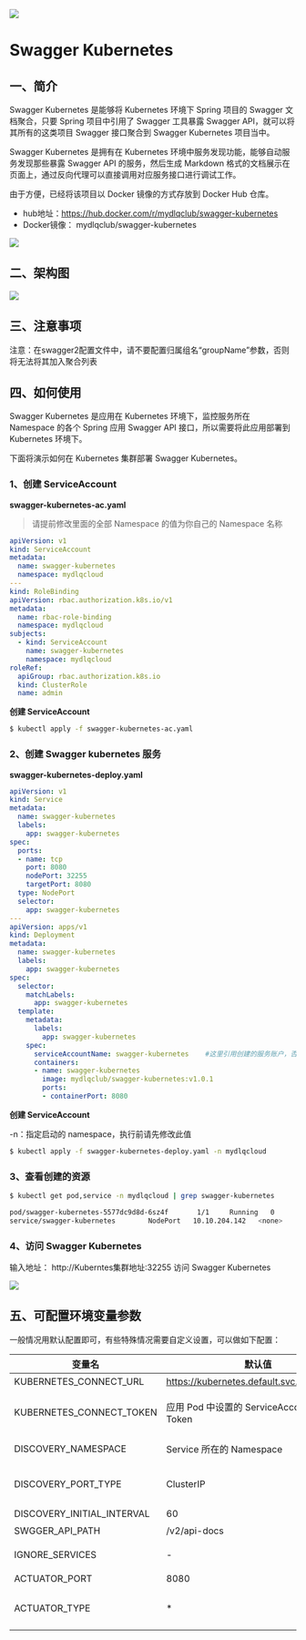 <!-- ![](http://ww1.sinaimg.cn/large/007vhU0ely1g47xglqna6j30qy09rtb5.jpg) -->
![](https://mydlq-club.oss-cn-beijing.aliyuncs.com/images/swagger-kubernetes-1001.jpg)

# Swagger Kubernetes

## 一、简介

Swagger Kubernetes 是能够将 Kubernetes 环境下 Spring 项目的 Swagger 文档聚合，只要 Spring 项目中引用了 Swagger 工具暴露 Swagger API，就可以将其所有的这类项目 Swagger 接口聚合到 Swagger Kubernetes 项目当中。

Swagger Kubernetes 是拥有在 Kubernetes 环境中服务发现功能，能够自动服务发现那些暴露 Swagger API 的服务，然后生成 Markdown 格式的文档展示在页面上，通过反向代理可以直接调用对应服务接口进行调试工作。

由于方便，已经将该项目以 Docker 镜像的方式存放到 Docker Hub 仓库。

- hub地址：https://hub.docker.com/r/mydlqclub/swagger-kubernetes
- Docker镜像： mydlqclub/swagger-kubernetes

<!-- ![](http://ww1.sinaimg.cn/large/007vhU0ely1g3qeczucrij30qe0k174p.jpg) -->
![](https://mydlq-club.oss-cn-beijing.aliyuncs.com/images/swagger-kubernetes-1002.jpg?x-oss-process=style/shuiyin)

## 二、架构图

<!-- ![](http://ww1.sinaimg.cn/large/007vhU0ely1g49t2mpc6tj30rs0bugmi.jpg) -->
![](https://mydlq-club.oss-cn-beijing.aliyuncs.com/images/swagger-kubernetes-1003.jpg?x-oss-process=style/shuiyin)

## 三、注意事项

注意：在swagger2配置文件中，请不要配置归属组名“groupName”参数，否则将无法将其加入聚合列表

## 四、如何使用

Swagger Kubernetes 是应用在 Kubernetes 环境下，监控服务所在 Namespace 的各个 Spring 应用 Swagger API 接口，所以需要将此应用部署到 Kubernetes 环境下。

下面将演示如何在 Kubernetes 集群部署 Swagger Kubernetes。

### 1、创建 ServiceAccount

**swagger-kubernetes-ac.yaml**

> 请提前修改里面的全部 Namespace 的值为你自己的 Namespace 名称

```yaml
apiVersion: v1
kind: ServiceAccount
metadata:
  name: swagger-kubernetes
  namespace: mydlqcloud
---
kind: RoleBinding
apiVersion: rbac.authorization.k8s.io/v1
metadata:
  name: rbac-role-binding
  namespace: mydlqcloud
subjects:
  - kind: ServiceAccount
    name: swagger-kubernetes
    namespace: mydlqcloud
roleRef:
  apiGroup: rbac.authorization.k8s.io
  kind: ClusterRole
  name: admin
```

**创建 ServiceAccount**

```bash
$ kubectl apply -f swagger-kubernetes-ac.yaml
```

### 2、创建 Swagger kubernetes 服务

**swagger-kubernetes-deploy.yaml**

```yaml
apiVersion: v1
kind: Service
metadata:
  name: swagger-kubernetes
  labels:
    app: swagger-kubernetes
spec:
  ports:
  - name: tcp
    port: 8080
    nodePort: 32255
    targetPort: 8080
  type: NodePort
  selector:
    app: swagger-kubernetes
---
apiVersion: apps/v1
kind: Deployment
metadata:
  name: swagger-kubernetes
  labels:
    app: swagger-kubernetes
spec:
  selector:
    matchLabels:
      app: swagger-kubernetes
  template:
    metadata:
      labels:
        app: swagger-kubernetes
    spec:
      serviceAccountName: swagger-kubernetes    #这里引用创建的服务账户，否则可能没有读取服务所在 Namespace 的权限
      containers:
      - name: swagger-kubernetes
        image: mydlqclub/swagger-kubernetes:v1.0.1
        ports:
        - containerPort: 8080
```

**创建 ServiceAccount**

-n：指定启动的 namespace，执行前请先修改此值

```bash
$ kubectl apply -f swagger-kubernetes-deploy.yaml -n mydlqcloud
```

### 3、查看创建的资源

```bash
$ kubectl get pod,service -n mydlqcloud | grep swagger-kubernetes

pod/swagger-kubernetes-5577dc9d8d-6sz4f       1/1     Running   0     
service/swagger-kubernetes        NodePort   10.10.204.142   <none>        8080:32255/TCP  
```

### 4、访问 Swagger Kubernetes

输入地址： http://Kuberntes集群地址:32255 访问 Swagger Kubernetes

<!-- ![](http://ww1.sinaimg.cn/large/007vhU0ely1g47ly6vu4uj30v60clgm4.jpg) -->
![](https://mydlq-club.oss-cn-beijing.aliyuncs.com/images/swagger-kubernetes-1004.jpg?x-oss-process=style/shuiyin)

## 五、可配置环境变量参数

一般情况用默认配置即可，有些特殊情况需要自定义设置，可以做如下配置：

变量名 | 默认值 |描述
---|----|---
KUBERNETES_CONNECT_URL | https://kubernetes.default.svc.cluster.local |Kubernetes API 地址
KUBERNETES_CONNECT_TOKEN | 应用 Pod 中设置的 ServiceAccount 关联的 Token| 连接 Kubernetes API-Server 的 Token，应用会根据此 Token 而拥有不同的权限
DISCOVERY_NAMESPACE | Service 所在的 Namespace | Swagger 聚合文档的 Kubernetes Namespace
DISCOVERY_PORT_TYPE | ClusterIP | Swagger-kubernetes 监控应用 Service 端口类型，支持 ClusterIP 和 NodePort
DISCOVERY_INITIAL_INTERVAL | 60 | 服务发现的更新间隔，推荐60秒
SWGGER_API_PATH | /v2/api-docs | 应用 Swagger API 地址
IGNORE_SERVICES | - | 默认的忽略列表，例如设置为"service1,service2,......"
ACTUATOR_PORT | 8080 | SpringBoot management 端口设置 
ACTUATOR_TYPE | * | SpringBoot Actuator 暴露的参数，可以设置为 health,info,env,metrics,prometheus....

